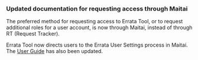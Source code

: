### Updated documentation for requesting access through Maitai

The preferred method for requesting access to Errata Tool, or to
request additional roles for a user account, is now through Maitai,
instead of through RT (Request Tracker).

Errata Tool now directs users to the Errata User Settings process
in Maitai. The [User Guide](https://errata.devel.redhat.com/user-guide/intro-introduction.html#intro-getting-access-to-errata-tool)
has also been updated.
